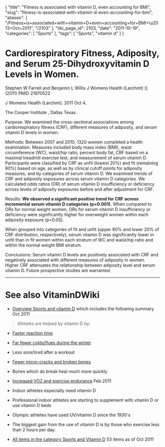 {
    "title": "Fitness is associated with vitamin D, even accounting for BMI",
    "slug": "fitness-is-associated-with-vitamin-d-even-accounting-for-bmi",
    "aliases": [
        "/Fitness+is+associated+with+vitamin+D+even+accounting+for+BMI+\u2013+Oct+2011",
        "/2103"
    ],
    "tiki_page_id": 2103,
    "date": "2011-10-19",
    "categories": [
        "Sports"
    ],
    "tags": [
        "Sports",
        "vitamin d"
    ]
}


# Cardiorespiratory Fitness, Adiposity, and Serum 25-Dihydroxyvitamin D Levels in Women.

Stephen W Farrell and Benjamin L Willis J Womens Health (Larchmt) () (2011) PMID 21970522

J Womens Health (Larchmt). 2011 Oct 4.

The Cooper Institute , Dallas Texas.

Purpose: We examined the cross-sectional associations among cardiorespiratory fitness (CRF), different measures of adiposity, and serum vitamin D levels in women. 

Methods: Between 2007 and 2010, 1320 women completed a health examination. Measures included body mass index (BMI), waist circumference (WC), waist/hip ratio, percent body fat, CRF based on a maximal treadmill exercise test, and measurement of serum vitamin D. Participants were classified by CRF as unfit (lowest 20%) and fit (remaining 80%) based on age, as well as by clinical cutoff points for adiposity measures, and by categories of serum vitamin D. We examined trends of CRF and adiposity exposures across serum vitamin D categories. We calculated odds ratios (OR) of serum vitamin D insufficiency or deficiency across levels of adiposity exposures before and after adjustment for CRF. 

Results:  **We observed a significant positive trend for CRF across incremental serum vitamin D categories (p<0.001).**  When compared to ORs for normal weight women, ORs for serum vitamin D insufficiency or deficiency were significantly higher for overweight women within each adiposity exposure (p<0.05). 

When grouped into categories of fit and unfit (upper 80% and lower 20% of CRF distribution, respectively), serum vitamin D was significantly lower in unfit than in fit women within each stratum of WC and waist/hip ratio and within the normal weight BMI stratum. 

Conclusions: Serum vitamin D levels are positively associated with CRF and negatively associated with different measures of adiposity in women. Higher CRF attenuates the relationship between adiposity level and serum vitamin D. Future prospective studies are warranted.

- - - - - - - - - - 

# See also VitaminDWiki

* [Overview Sports and vitamin D](/posts/overview-sports-and-vitamin-d) which includes the following summary Oct 2011

> Athletes are helped by vitamin D by:

   * [Faster reaction time](/tags/faster-reaction-time.html)

   * [Far fewer colds/flues during the winter](/tags/far-fewer-coldsflues-during-the-winter.html)

   * Less sore/tired after a workout

   * [Fewer micro-cracks and broken bones](/tags/fewer-micro-cracks-and-broken-bones.html)

   * Bones which do break heal much more quickly

   * [Increased VO2 and exercise endurance](/tags/increased-vo2-and-exercise-endurance.html) Feb 2011

   * Indoor athletes especially need vitamin D

   * Professional indoor athletes are starting to supplement with vitamin D or use vitamin D beds

   * Olympic athletes have used UV/vitamin D since the 1930's

   * The biggest gain from the use of vitamin D is by those who exercise less than 2 hours per day.

* [All items in the category Sports and Vitamin D](https://www.VitaminDWiki.com/tiki-browse_categories.php?parentId=11&sort_mode=created_desc) 53 items as of Oct 2011